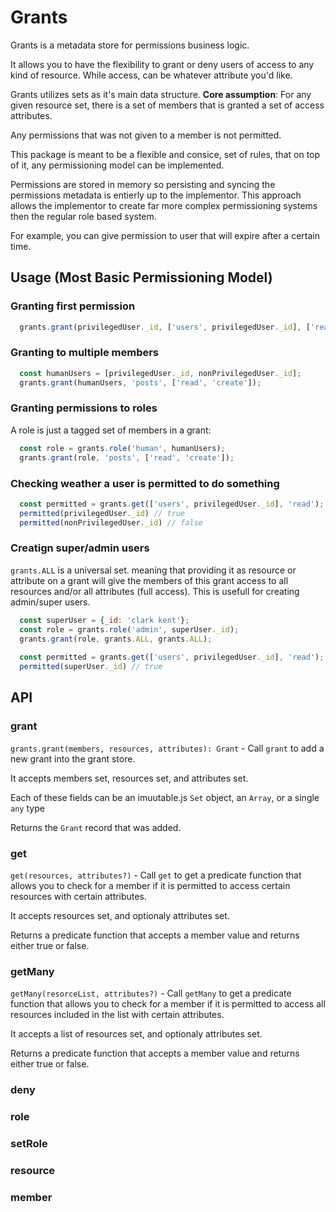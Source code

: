 # Grants

Grants is a metadata store for permissions business logic.

It allows you to have the flexibility to grant or deny users of access to any kind of resource.
While access, can be whatever attribute you'd like.

Grants utilizes sets as it's main data structure. **Core assumption**: For any given resource set, there is a set of members that is granted a set of access attributes.

Any permissions that was not given to a member is not permitted.

This package is meant to be a flexible and consice, set of rules, that on top of it, any permissioning model can be implemented.

Permissions are stored in memory so persisting and syncing the permissions metadata is entierly up to the implementor.
This approach allows the implementor to create far more complex permissioning systems then the regular role based system.

For example, you can give permission to user that will expire after a certain time.

## Usage (Most Basic Permissioning Model)

### Granting first permission
```javascript
  grants.grant(privilegedUser._id, ['users', privilegedUser._id], ['read', 'update', 'delete']);
```
### Granting to multiple members
```javascript
  const humanUsers = [privilegedUser._id, nonPrivilegedUser._id];
  grants.grant(humanUsers, 'posts', ['read', 'create']);
```

### Granting permissions to roles
A role is just a tagged set of members in a grant:

```javascript
  const role = grants.role('human', humanUsers);
  grants.grant(role, 'posts', ['read', 'create']);
```

### Checking weather a user is permitted to do something
```javascript
  const permitted = grants.get(['users', privilegedUser._id], 'read');
  permitted(privilegedUser._id) // true
  permitted(nonPrivilegedUser._id) // false
```

### Creatign super/admin users
`grants.ALL` is a universal set. meaning that providing it as resource or attribute on a grant will give the members of this grant access to all resources and/or all attributes (full access). This is usefull for creating admin/super users. 
```javascript
  const superUser = {_id: 'clark kent'};
  const role = grants.role('admin', superUser._id);
  grants.grant(role, grants.ALL, grants.ALL);
  
  const permitted = grants.get(['users', privilegedUser._id], 'read');
  permitted(superUser._id) // true
```

## API

### grant

`grants.grant(members, resources, attributes): Grant` - Call `grant` to add a new grant into the grant store. 

It accepts members set, resources set, and attributes set.

Each of these fields can be an imuutable.js `Set` object, an `Array`, or a single `any` type 

Returns the `Grant` record that was added.

### get

`get(resources, attributes?)` - Call `get` to get a predicate function that allows you to check for a member if it is permitted to access certain resources with certain attributes.

It accepts resources set, and optionaly attributes set.

Returns a predicate function that accepts a member value and returns either true or false.

### getMany

`getMany(resorceList, attributes?)` - Call `getMany` to get a predicate function that allows you to check for a member if it is permitted to access all resources included in the list with certain attributes.

It accepts a list of resources set, and optionaly attributes set.

Returns a predicate function that accepts a member value and returns either true or false.

### deny
### role
### setRole
### resource
### member
